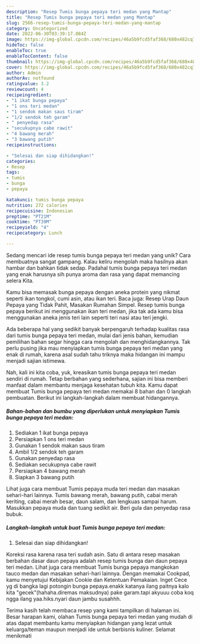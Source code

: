 ```yaml
---
description: "Resep Tumis bunga pepaya teri medan yang Mantap"
title: "Resep Tumis bunga pepaya teri medan yang Mantap"
slug: 2566-resep-tumis-bunga-pepaya-teri-medan-yang-mantap
category: Uncategorized
date: 2022-06-30T03:39:17.084Z
image: https://img-global.cpcdn.com/recipes/46a5b9fcd5faf368/680x482cq70/tumis-bunga-pepaya-teri-medan-foto-resep-utama.jpg
hideToc: false
enableToc: true
enableTocContent: false
thumbnail: https://img-global.cpcdn.com/recipes/46a5b9fcd5faf368/680x482cq70/tumis-bunga-pepaya-teri-medan-foto-resep-utama.jpg
cover: https://img-global.cpcdn.com/recipes/46a5b9fcd5faf368/680x482cq70/tumis-bunga-pepaya-teri-medan-foto-resep-utama.jpg
author: Admin
authorAv: notfound
ratingvalue: 3.2
reviewcount: 4
recipeingredient:
- "1 ikat bunga pepaya"
- "1 ons teri medan"
- "1 sendok makan saus tiram"
- "1/2 sendok teh garam"
- " penyedap rasa"
- "secukupnya cabe rawit"
- "4 bawang merah"
- "3 bawang putih"
recipeinstructions:

- "Selesai dan siap dihidangkan!"
categories:
- Resep
tags:
- tumis
- bunga
- pepaya

katakunci: tumis bunga pepaya 
nutrition: 272 calories
recipecuisine: Indonesian
preptime: "PT21M"
cooktime: "PT39M"
recipeyield: "4"
recipecategory: Lunch

---
```





Sedang mencari ide resep tumis bunga pepaya teri medan yang unik? Cara membuatnya sangat gampang. Kalau keliru mengolah maka hasilnya akan hambar dan bahkan tidak sedap. Padahal tumis bunga pepaya teri medan yang enak harusnya sih punya aroma dan rasa yang dapat memancing selera Kita.





Kamu bisa memasak bunga pepaya dengan aneka protein yang nikmat seperti ikan tongkol, cumi asin, atau ikan teri. Baca juga: Resep Urap Daun Pepaya yang Tidak Pahit, Masakan Rumahan Simpel. Resep tumis bunga pepaya berikut ini menggunakan ikan teri medan, jika tak ada kamu bisa menggunakan aneka jenis teri lain seperti teri nasi atau teri jengki.

Ada beberapa hal yang sedikit banyak berpengaruh terhadap kualitas rasa dari tumis bunga pepaya teri medan, mulai dari jenis bahan, kemudian pemilihan bahan segar hingga cara mengolah dan menghidangkannya. Tak perlu pusing jika mau menyiapkan tumis bunga pepaya teri medan yang enak di rumah, karena asal sudah tahu triknya maka hidangan ini mampu menjadi sajian istimewa.






Nah, kali ini kita coba, yuk, kreasikan tumis bunga pepaya teri medan sendiri di rumah. Tetap berbahan yang sederhana, sajian ini bisa memberi manfaat dalam membantu menjaga kesehatan tubuh kita. Kamu dapat membuat Tumis bunga pepaya teri medan memakai 8 bahan dan 0 langkah pembuatan. Berikut ini langkah-langkah dalam membuat hidangannya.

<!--inarticleads1-->

##### Bahan-bahan dan bumbu yang diperlukan untuk menyiapkan Tumis bunga pepaya teri medan:

1. Sediakan 1 ikat bunga pepaya
1. Persiapkan 1 ons teri medan
1. Gunakan 1 sendok makan saus tiram
1. Ambil 1/2 sendok teh garam
1. Gunakan  penyedap rasa
1. Sediakan secukupnya cabe rawit
1. Persiapkan 4 bawang merah
1. Siapkan 3 bawang putih


Lihat juga cara membuat Tumis pepaya muda teri medan dan masakan sehari-hari lainnya. Tumis bawang merah, bawang putih, cabai merah keriting, cabai merah besar, daun salam, dan lengkuas sampai harum. Masukkan pepaya muda dan tuang sedikit air. Beri gula dan penyedap rasa bubuk. 

<!--inarticleads2-->

##### Langkah-langkah untuk buat Tumis bunga pepaya teri medan:


1. Selesai dan siap dihidangkan!

Koreksi rasa karena rasa teri sudah asin. Satu di antara resep masakan berbahan dasar daun pepaya adalah resep tumis bunga dan daun pepaya teri medan. Lihat juga cara membuat Tumis bunga pepaya mangkokan tauco medan dan masakan sehari-hari lainnya. Dengan memakai Cookpad, kamu menyetujui Kebijakan Cookie dan Ketentuan Pemakaian. Inget Cece yg di bangka lagi potongin bunga pepaya.enakk katanya ilang paitnya kalo kita &#34;gecek&#34;(hahaha.diremas maksudnya) pake garam.tapi akyuuu coba koq ngga ilang yaa.hiks.nyari daun jambu susahhh. 

Terima kasih telah membaca resep yang kami tampilkan di halaman ini. Besar harapan kami, olahan Tumis bunga pepaya teri medan yang mudah di atas dapat membantu kamu menyiapkan hidangan yang lezat untuk keluarga/teman maupun menjadi ide untuk berbisnis kuliner. Selamat menikmati
